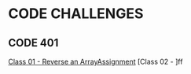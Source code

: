 # CODE CHALLENGES
## CODE 401

[Class 01 - Reverse an Array](https://github.com/dianakim/data-structures-and-algorithms/tree/master/code-challenges/cf401-01-array-reverse)[Assignment](https://canvas.instructure.com/courses/1843820/assignments/13826526?return_to=https%3A%2F%2Fcanvas.instructure.com%2Fcalendar%23view_name%3Dmonth%26view_start%3D2020-03-16)
[Class 02 - ]ff

